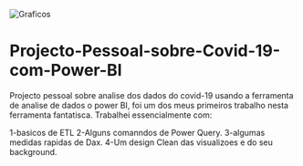 ![Graficos](https://user-images.githubusercontent.com/44204871/154247386-3e3872c6-74eb-4c68-8ad4-036d30034ff2.PNG)

# Projecto-Pessoal-sobre-Covid-19-com-Power-BI
Projecto pessoal sobre analise dos dados do covid-19 usando a ferramenta de analise de dados o power BI, foi um dos meus primeiros trabalho nesta ferramenta fantatisca.
Trabalhei essencialmente com:

1-basicos de ETL
2-Alguns comanndos de Power Query.
3-algumas medidas rapidas de Dax. 
4-Um design Clean das visualizoes e do seu background.
